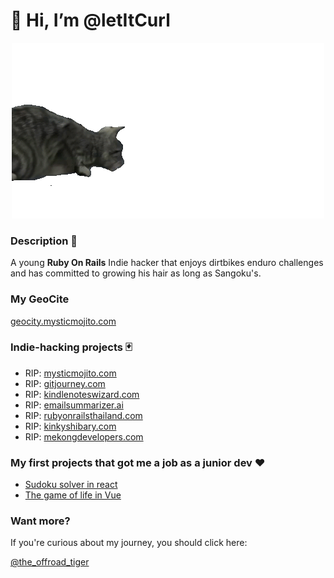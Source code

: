 # 👋 Hi, I’m @letItCurl

<p align="center">
  <img src="cat.gif">
</p>

### Description 🤭
A young **Ruby On Rails** Indie hacker that enjoys dirtbikes enduro challenges and has committed to growing his hair as long as Sangoku's.

### My GeoCite
[geocity.mysticmojito.com](https://geocity.mysticmojito.com/)

### Indie-hacking projects 🃏
- RIP: [mysticmojito.com](https://mysticmojito.com/)
- RIP: [gitjourney.com](https://gitjourney.com/)
- RIP: [kindlenoteswizard.com](https://kindlenoteswizard.com)
- RIP: [emailsummarizer.ai](https://emailsummarizer.ai)
- RIP: [rubyonrailsthailand.com](https://rubyonrailsthailand.com)
- RIP: [kinkyshibary.com](https://kinkyshibary.com)
- RIP: [mekongdevelopers.com](https://mekongdevelopers.com)

### My first projects that got me a job as a junior dev ❤️
- [Sudoku solver in react](https://sudoku-binchmarking.firebaseapp.com/)
- [The game of life in Vue](https://gameoflife-ts.web.app/)

### Want more?
If you're curious about my journey, you should click here:

[@the_offroad_tiger](https://linktr.ee/the_offroad_tiger)

<!---
letItCurl/letItCurl is a ✨ special ✨ repository because its `README.md` (this file) appears on your GitHub profile.
You can click the Preview link to take a look at your changes.
--->
